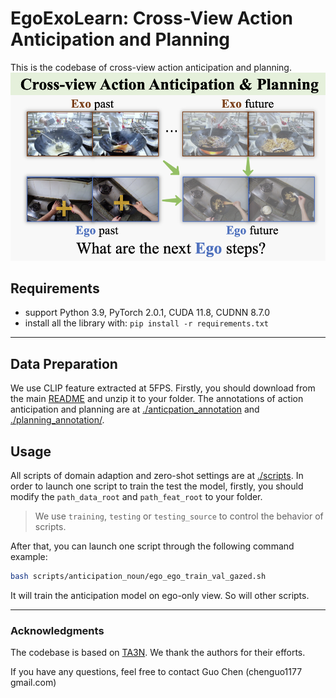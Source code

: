 # EgoExoLearn: Cross-View Action Anticipation and Planning

This is the codebase of cross-view action anticipation and planning.
![Alt text](teaser.png)

## Requirements
* support Python 3.9, PyTorch 2.0.1, CUDA 11.8, CUDNN 8.7.0
* install all the library with: `pip install -r requirements.txt`
---

## Data Preparation
We use CLIP feature extracted at 5FPS. Firstly, you should download from the main [README](../README.md) and unzip it to your folder.
The annotations of action anticipation and planning are at [./anticpation_annotation](./anticpation_annotation/) and [./planning_annotation/](./planning_annotation/).

## Usage

All scripts of domain adaption and zero-shot settings are at [./scripts](./scripts/). 
In order to launch one script to train the test the model, firstly, you should modify the `path_data_root` and `path_feat_root` to your folder. 

> We use `training`, `testing` or `testing_source` to control the behavior of scripts.

After that, you can launch one script through the following command example:

```bash
bash scripts/anticipation_noun/ego_ego_train_val_gazed.sh
```

It will train the anticipation model on ego-only view. So will other scripts.

---
### Acknowledgments

The codebase is based on [TA3N](https://github.com/cmhungsteve/TA3N).
We thank the authors for their efforts.

If you have any questions, feel free to contact Guo Chen (chenguo1177 <at> gmail.com)